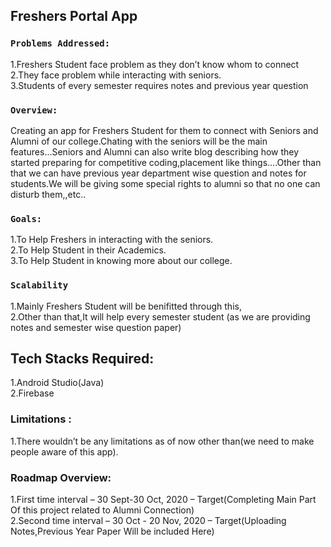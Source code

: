 ## Freshers Portal App


### `Problems Addressed:`

1.Freshers Student face problem as they don’t know whom to connect          
2.They face problem while interacting with seniors.<br />
3.Students of every semester requires notes and previous year question<br />

### `Overview:`

Creating an app for Freshers Student for them to connect with Seniors and Alumni of our college.Chating with the seniors will be the main features...Seniors and Alumni can also write blog describing how they started preparing for competitive coding,placement like things....Other than that we can have previous year department wise question and notes for students.We will be giving some special rights to alumni so that no one can disturb them,,etc..

### `Goals:`

1.To Help Freshers in interacting with the seniors.<br />
2.To Help Student in their Academics.<br />
3.To Help Student in knowing more about our college.<br />

### `Scalability`

1.Mainly Freshers Student will be benifitted through this,<br />
2.Other than that,It will help every semester student (as we are providing notes and semester wise question  paper)

## Tech Stacks Required:

1.Android Studio(Java)<br />
2.Firebase

### Limitations :

1.There wouldn’t be any limitations as of now other than(we need to make people aware of this app).

### Roadmap Overview:

1.First time interval – 30 Sept-30 Oct, 2020 – Target(Completing Main Part Of this project related to Alumni Connection)<br />
2.Second time interval – 30 Oct - 20 Nov, 2020 – Target(Uploading Notes,Previous Year Paper Will be included Here) <br />


